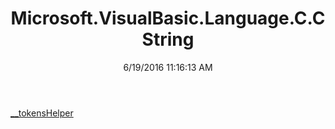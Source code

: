 ﻿---
title: Microsoft.VisualBasic.Language.C.CString
date: 6/19/2016 11:16:13 AM
---

[__tokensHelper](T-Microsoft.VisualBasic.Language.C.CString.__tokensHelper.html)
